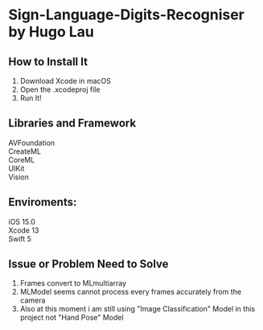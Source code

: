 # Sign-Language-Digits-Recogniser by Hugo Lau
## How to Install It
1. Download Xcode in macOS
2. Open the .xcodeproj file
3. Run It!

## Libraries and Framework
AVFoundation\
CreateML\
CoreML\
UIKit\
Vision

 
## Enviroments: 
iOS 15.0\
Xcode 13\
Swift 5

## Issue or Problem Need to Solve
1. Frames convert to MLmultiarray
2. MLModel seems cannot process every frames accurately from the camera
3. Also at this moment i am still using "Image Classification" Model in this project not "Hand Pose" Model


